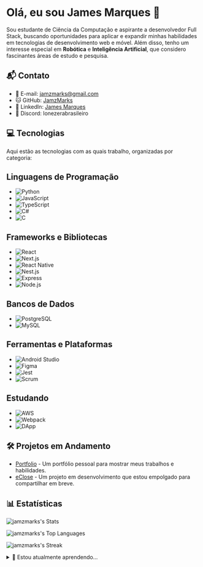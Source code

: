 # Olá, eu sou James Marques 👋

Sou estudante de Ciência da Computação e aspirante a desenvolvedor Full Stack, buscando oportunidades para aplicar e expandir minhas habilidades em tecnologias de desenvolvimento web e móvel. Além disso, tenho um interesse especial em **Robótica** e **Inteligência Artificial**, que considero fascinantes áreas de estudo e pesquisa.


## 📬 Contato
- 📧 E-mail: [jamzmarks@gmail.com](mailto:jamzmarks@gmail.com)
- 🐱 GitHub: [JamzMarks](https://github.com/JamzMarks)
- 🔗 LinkedIn: [James Marques](https://www.linkedin.com/in/james-marques-48828422b/)
- 💬 Discord: lonezerabrasileiro


## 💻 Tecnologias
Aqui estão as tecnologias com as quais trabalho, organizadas por categoria:
## Linguagens de Programação  
- ![Python](https://img.shields.io/badge/Python-3776AB?style=flat-square&logo=python&logoColor=white)  
- ![JavaScript](https://img.shields.io/badge/JavaScript-F7DF1E?style=flat-square&logo=javascript&logoColor=black)  
- ![TypeScript](https://img.shields.io/badge/TypeScript-3178C6?style=flat-square&logo=typescript&logoColor=white)  
- ![C#](https://img.shields.io/badge/C%23-239120?style=flat-square&logo=c-sharp&logoColor=white)  
- ![C](https://img.shields.io/badge/C-00599C?style=flat-square&logo=c&logoColor=white)  

## Frameworks e Bibliotecas  
- ![React](https://img.shields.io/badge/React-20232A?style=flat-square&logo=react&logoColor=61DAFB)  
- ![Next.js](https://img.shields.io/badge/Next.js-000000?style=flat-square&logo=next.js&logoColor=white)  
- ![React Native](https://img.shields.io/badge/React_Native-20232A?style=flat-square&logo=react&logoColor=61DAFB)  
- ![Nest.js](https://img.shields.io/badge/Nest.js-E0234E?style=flat-square&logo=nestjs&logoColor=white)  
- ![Express](https://img.shields.io/badge/Express-000000?style=flat-square&logo=express&logoColor=white)  
- ![Node.js](https://img.shields.io/badge/Node.js-43853D?style=flat-square&logo=node.js&logoColor=white)  

## Bancos de Dados  
- ![PostgreSQL](https://img.shields.io/badge/PostgreSQL-336791?style=flat-square&logo=postgresql&logoColor=white)  
- ![MySQL](https://img.shields.io/badge/MySQL-4479A1?style=flat-square&logo=mysql&logoColor=white)  

## Ferramentas e Plataformas  
- ![Android Studio](https://img.shields.io/badge/Android_Studio-3DDC84?style=flat-square&logo=android-studio&logoColor=white)  
- ![Figma](https://img.shields.io/badge/Figma-F24E1E?style=flat-square&logo=figma&logoColor=white)  
- ![Jest](https://img.shields.io/badge/Jest-C21325?style=flat-square&logo=jest&logoColor=white)  
- ![Scrum](https://img.shields.io/badge/Scrum-6DB33F?style=flat-square&logo=scrumalliance&logoColor=white)  

## Estudando  
- ![AWS](https://img.shields.io/badge/AWS-FF9900?style=flat-square&logo=amazon-aws&logoColor=white)  
- ![Webpack](https://img.shields.io/badge/Webpack-8DD6F9?style=flat-square&logo=webpack&logoColor=black)  
- ![DApp](https://img.shields.io/badge/DApp-282C34?style=flat-square&logo=ethereum&logoColor=white)  



## 🛠 Projetos em Andamento
- [Portfolio](https://github.com/JamzMarks/Portfolio) - Um portfólio pessoal para mostrar meus trabalhos e habilidades.
- [eClose](https://github.com/JamzMarks/eClose) - Um projeto em desenvolvimento que estou empolgado para compartilhar em breve.

## 📊 Estatísticas
![jamzmarks's Stats](https://github-readme-stats.vercel.app/api?username=jamzmarks&theme=vue-dark&show_icons=true&hide_border=true&count_private=true)

![jamzmarks's Top Languages](https://github-readme-stats.vercel.app/api/top-langs/?username=jamzmarks&theme=vue-dark&show_icons=true&hide_border=true&layout=compact)

![jamzmarks's Streak](https://github-readme-streak-stats.herokuapp.com/?user=jamzmarks&theme=vue-dark&hide_border=true)

<details>
  <summary>🌱 Estou atualmente aprendendo...</summary>
  
  Estou dedicando tempo para aprofundar meu conhecimento em tecnologias front-end modernas como React e TypeScript, além de explorar mais sobre inteligência artificial aplicada à robótica.
</details>
